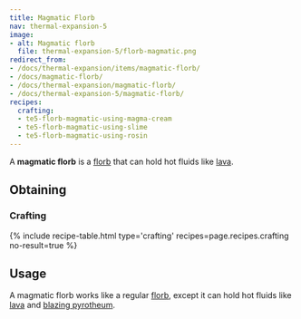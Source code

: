 ```yaml
---
title: Magmatic Florb
nav: thermal-expansion-5
image:
- alt: Magmatic florb
  file: thermal-expansion-5/florb-magmatic.png
redirect_from:
- /docs/thermal-expansion/items/magmatic-florb/
- /docs/magmatic-florb/
- /docs/thermal-expansion/magmatic-florb/
- /docs/thermal-expansion-5/magmatic-florb/
recipes:
  crafting:
  - te5-florb-magmatic-using-magma-cream
  - te5-florb-magmatic-using-slime
  - te5-florb-magmatic-using-rosin
---
```


A **magmatic florb** is a [florb](/docs/1.12/thermal-expansion-5/florb/) that can hold hot fluids like
[lava](https://minecraft.gamepedia.com/Lava).


Obtaining
---------

### Crafting
{% include recipe-table.html type='crafting' recipes=page.recipes.crafting no-result=true %}


Usage
-----

A magmatic florb works like a regular [florb](/docs/1.12/thermal-expansion-5/florb/), except it can hold
hot fluids like [lava](https://minecraft.gamepedia.com/Lava) and [blazing
pyrotheum](/docs/1.12/thermal-foundation-2/blazing-pyrotheum/).
